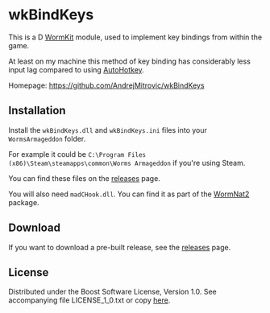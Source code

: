 # wkBindKeys

This is a D [WormKit](http://worms2d.info/WormKit) module,
used to implement key bindings from within the game.

At least on my machine this method of key binding has
considerably less input lag compared to using
[AutoHotkey](http://www.autohotkey.com/).

Homepage: https://github.com/AndrejMitrovic/wkBindKeys

## Installation

Install the `wkBindKeys.dll` and `wkBindKeys.ini` files into your `WormsArmageddon` folder.

For example it could be `C:\Program Files (x86)\Steam\steamapps\common\Worms Armageddon` if you're using Steam.

You can find these files on the [releases] page.

You will also need `madCHook.dll`. You can find it as part of the [WormNat2](https://worms2d.info/WormNAT2) package.

## Download

If you want to download a pre-built release, see the [releases] page.

[releases]: https://github.com/AndrejMitrovic/wkBindKeys/releases

## License

Distributed under the Boost Software License, Version 1.0.
See accompanying file LICENSE_1_0.txt or copy [here][BoostLicense].

[BoostLicense]: http://www.boost.org/LICENSE_1_0.txt
